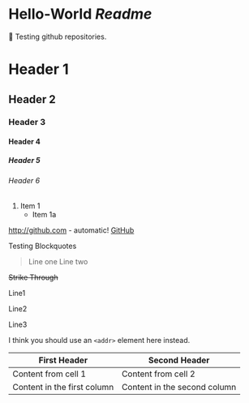 # **Hello-World** *Readme*

:guitar: Testing github repositories.

# Header 1
## Header 2
### Header 3
#### Header 4
##### Header 5
###### Header 6

1. Item 1
	* Item 1a

http://github.com - automatic!
[GitHub](http://github.com)


Testing Blockquotes

> Line one
> Line two

~~Strike Through~~

<p>Line1</p>
<p>Line2</p>
<p>Line3</p>


I think you should use an
`<addr>` element here instead.


First Header | Second Header
------------ | -------------
Content from cell 1 | Content from cell 2
Content in the first column | Content in the second column